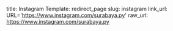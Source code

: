 title: Instagram
Template: redirect_page
slug: instagram
link_url: URL='https://www.instagram.com/surabaya.py'
raw_url: https://www.instagram.com/surabaya.py